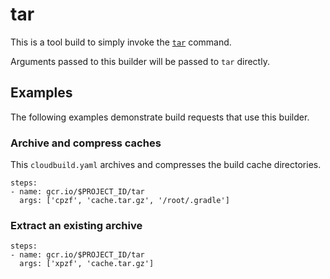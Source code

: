 # tar

This is a tool build to simply invoke the
[`tar`](https://linux.die.net/man/1/tar) command.

Arguments passed to this builder will be passed to `tar` directly.

## Examples

The following examples demonstrate build requests that use this builder.

### Archive and compress caches

This `cloudbuild.yaml` archives and compresses the build cache directories.

```
steps:
- name: gcr.io/$PROJECT_ID/tar
  args: ['cpzf', 'cache.tar.gz', '/root/.gradle']
```

### Extract an existing archive

```
steps:
- name: gcr.io/$PROJECT_ID/tar
  args: ['xpzf', 'cache.tar.gz']
```